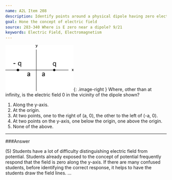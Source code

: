 ```yaml
---
name: A2L Item 208
description: Identify points around a physical dipole having zero electric field.
goal: Hone the concept of electric field
source: 283-340 Where is E zero near a dipole? 9/21
keywords: Electric Field, Electromagnetism
---
```


![Item208_fig1.gif](../images/Item208_fig1.gif){: .image-right } Where,
other than at infinity, is the electric field 0 in the vicinity of the
dipole shown?

1. Along the y-axis.
2. At the origin.
3. At two points, one to the right of (a, 0), the other to the left of (-a,
   0).
4. At two points on the y-axis, one below the origin, one above the origin.
5. None of the above.


<hr/>

###Answer

(5) Students have a lot of difficulty distinguishing electric field from
potential. Students already exposed to the concept of potential
frequently respond that the field is zero along the y-axis. If there are
many confused students, before identifying the correct response, it
helps to have the students draw the field lines.
...
